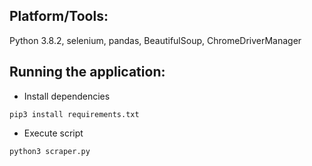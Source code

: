 ## Platform/Tools:

Python 3.8.2, selenium, pandas, BeautifulSoup, ChromeDriverManager

## Running the application:

- Install dependencies

```
pip3 install requirements.txt
```

- Execute script

```
python3 scraper.py
```
